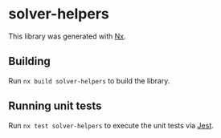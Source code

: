# solver-helpers

This library was generated with [Nx](https://nx.dev).

## Building

Run `nx build solver-helpers` to build the library.

## Running unit tests

Run `nx test solver-helpers` to execute the unit tests via [Jest](https://jestjs.io).
